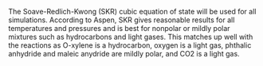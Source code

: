 The Soave-Redlich-Kwong (SKR) cubic equation of state will be used for all simulations.
According to Aspen, SKR gives reasonable results for all temperatures and pressures and 
is best for nonpolar or mildly polar mixtures such as hydrocarbons and light gases. 
This matches up well with the reactions as O-xylene is a hydrocarbon, oxygen is a light gas, 
phthalic anhydride and maleic anydride are mildly polar, and CO2 is a light gas.
